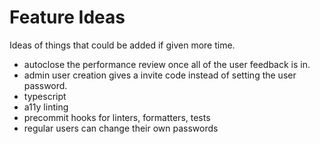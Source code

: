 # Feature Ideas

Ideas of things that could be added if given more time.

- autoclose the performance review once all of the user feedback is in.
- admin user creation gives a invite code instead of setting the user password.
- typescript
- a11y linting
- precommit hooks for linters, formatters, tests
- regular users can change their own passwords